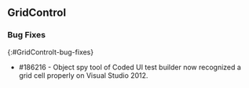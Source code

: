 ## GridControl

### Bug Fixes
{:#GridControlt-bug-fixes}

* \#186216 - Object spy tool of Coded UI test builder now recognized a grid cell properly on Visual Studio 2012.